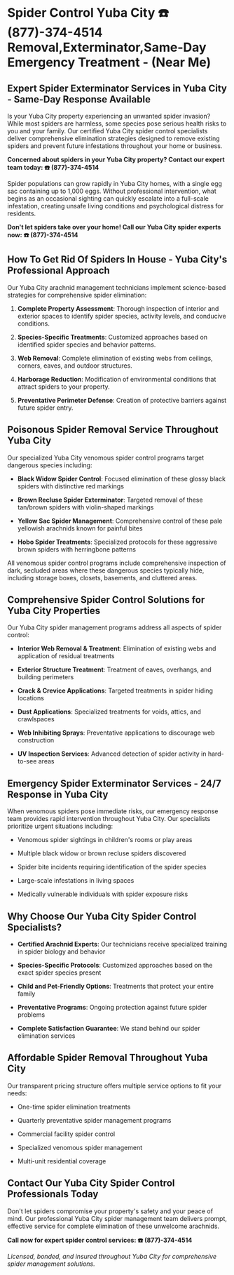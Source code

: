# Spider Control Yuba City ☎️ (877)-374-4514 Removal,Exterminator,Same-Day Emergency Treatment - (Near Me)

## Expert Spider Exterminator Services in Yuba City - Same-Day Response Available

Is your Yuba City property experiencing an unwanted spider invasion? While most spiders are harmless, some species pose serious health risks to you and your family. Our certified Yuba City spider control specialists deliver comprehensive elimination strategies designed to remove existing spiders and prevent future infestations throughout your home or business.

**Concerned about spiders in your Yuba City property? Contact our expert team today: ☎️ (877)-374-4514**

Spider populations can grow rapidly in Yuba City homes, with a single egg sac containing up to 1,000 eggs. Without professional intervention, what begins as an occasional sighting can quickly escalate into a full-scale infestation, creating unsafe living conditions and psychological distress for residents.

**Don't let spiders take over your home! Call our Yuba City spider experts now: ☎️ (877)-374-4514**

## How To Get Rid Of Spiders In House - Yuba City's Professional Approach

Our Yuba City arachnid management technicians implement science-based strategies for comprehensive spider elimination:

1. **Complete Property Assessment**: Thorough inspection of interior and exterior spaces to identify spider species, activity levels, and conducive conditions.

2. **Species-Specific Treatments**: Customized approaches based on identified spider species and behavior patterns.

3. **Web Removal**: Complete elimination of existing webs from ceilings, corners, eaves, and outdoor structures.

4. **Harborage Reduction**: Modification of environmental conditions that attract spiders to your property.

5. **Preventative Perimeter Defense**: Creation of protective barriers against future spider entry.

## Poisonous Spider Removal Service Throughout Yuba City

Our specialized Yuba City venomous spider control programs target dangerous species including:

- **Black Widow Spider Control**: Focused elimination of these glossy black spiders with distinctive red markings
- **Brown Recluse Spider Exterminator**: Targeted removal of these tan/brown spiders with violin-shaped markings
- **Yellow Sac Spider Management**: Comprehensive control of these pale yellowish arachnids known for painful bites
- **Hobo Spider Treatments**: Specialized protocols for these aggressive brown spiders with herringbone patterns

All venomous spider control programs include comprehensive inspection of dark, secluded areas where these dangerous species typically hide, including storage boxes, closets, basements, and cluttered areas.

## Comprehensive Spider Control Solutions for Yuba City Properties

Our Yuba City spider management programs address all aspects of spider control:

- **Interior Web Removal & Treatment**: Elimination of existing webs and application of residual treatments
- **Exterior Structure Treatment**: Treatment of eaves, overhangs, and building perimeters
- **Crack & Crevice Applications**: Targeted treatments in spider hiding locations
- **Dust Applications**: Specialized treatments for voids, attics, and crawlspaces
- **Web Inhibiting Sprays**: Preventative applications to discourage web construction
- **UV Inspection Services**: Advanced detection of spider activity in hard-to-see areas

## Emergency Spider Exterminator Services - 24/7 Response in Yuba City

When venomous spiders pose immediate risks, our emergency response team provides rapid intervention throughout Yuba City. Our specialists prioritize urgent situations including:

- Venomous spider sightings in children's rooms or play areas
- Multiple black widow or brown recluse spiders discovered
- Spider bite incidents requiring identification of the spider species
- Large-scale infestations in living spaces
- Medically vulnerable individuals with spider exposure risks

## Why Choose Our Yuba City Spider Control Specialists?

- **Certified Arachnid Experts**: Our technicians receive specialized training in spider biology and behavior
- **Species-Specific Protocols**: Customized approaches based on the exact spider species present
- **Child and Pet-Friendly Options**: Treatments that protect your entire family
- **Preventative Programs**: Ongoing protection against future spider problems
- **Complete Satisfaction Guarantee**: We stand behind our spider elimination services

## Affordable Spider Removal Throughout Yuba City

Our transparent pricing structure offers multiple service options to fit your needs:

- One-time spider elimination treatments
- Quarterly preventative spider management programs
- Commercial facility spider control
- Specialized venomous spider management
- Multi-unit residential coverage

## Contact Our Yuba City Spider Control Professionals Today

Don't let spiders compromise your property's safety and your peace of mind. Our professional Yuba City spider management team delivers prompt, effective service for complete elimination of these unwelcome arachnids.

**Call now for expert spider control services: ☎️ (877)-374-4514**

*Licensed, bonded, and insured throughout Yuba City for comprehensive spider management solutions.*
